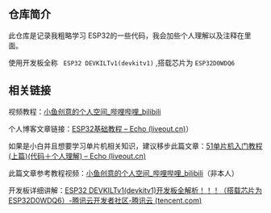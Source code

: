 ## 仓库简介

此仓库是记录我粗略学习 ESP32的一些代码，我会加些个人理解以及注释在里面。

使用开发板全称 ` ESP32 DEVKILTv1(devkitv1)` ,搭载芯片为 `ESP32D0WDQ6`



## 相关链接

视频教程：[小鱼创意的个人空间_哔哩哔哩_bilibili](https://space.bilibili.com/401423966/channel/collectiondetail?sid=909729)

个人博客文章链接：[ESP32基础教程 – Echo (liveout.cn)](https://www.liveout.cn/55-2/)）

如果是小白并且想要学习单片机相关知识，建议移步此篇文章：[51单片机入门教程(上篇)(代码＋个人理解) – Echo (liveout.cn)](https://www.liveout.cn/35/)

此篇文章参考教程视频：[小鱼创意的个人空间_哔哩哔哩_bilibili](https://space.bilibili.com/401423966/channel/collectiondetail?sid=909729)（非本人）

开发板详细讲解：[ESP32 DEVKILTv1(devkitv1)开发板全解析！！！（搭载芯片为ESP32D0WDQ6）-腾讯云开发者社区-腾讯云 (tencent.com)](https://cloud.tencent.com/developer/article/1851741)
